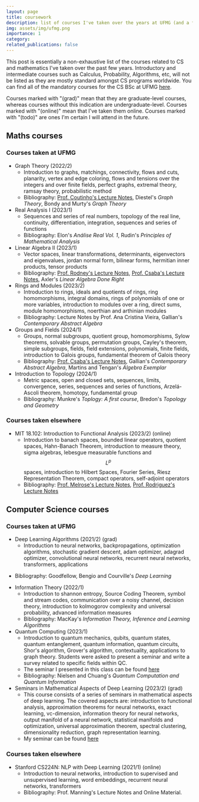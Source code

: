 ```yaml
---
layout: page
title: coursework
description: list of courses I've taken over the years at UFMG (and a few extra ones from other places)
img: assets/img/ufmg.png
importance: 1
category:
related_publications: false
---
```


This post is essentially a non-exhaustive list of the courses related to CS and mathematics I've taken over the past few years. Introductory and intermediate courses such as Calculus, Probability, Algorithms, etc, will not be listed as they are mostly standard amongst CS programs worldwide. You can find all of the mandatory courses for the CS BSc at UFMG [here](https://ufmg.br/cursos/graduacao/2377/91205).

Courses marked with "(grad)" mean that they are graduate-level courses, whereas courses without this indication are undergraduate-level. Courses marked with "(online)" mean that I've taken them online. Courses marked with "(todo)" are ones I'm certain I will attend in the future.
## Maths courses 
### Courses taken at UFMG
* Graph Theory (2022/2)
  + Introduction to graphs, matchings, connectivity, flows and cuts, planarity, vertex and edge coloring, flows and tensions over the integers and over finite fields, perfect graphs, extremal theory, ramsay theory, probabilistic method
  + Bibliography: [Prof. Coutinho's Lecture Notes](https://homepages.dcc.ufmg.br/~gabriel/assets/files/coutinho-grafos-ufmg.pdf), Diestel's *Graph Theory*, Bondy and Murty's *Graph Theory*
* Real Analysis I (2023/1)
  + Sequences and series of real numbers, topology of the real line, continuity, differentiation, integration, sequences and series of functions
  + Bibliography: Elon's *Análise Real Vol. 1*, Rudin's *Principles of Mathematical Analysis*
* Linear Algebra II (2023/1)
  + Vector spaces, linear transformations, determinants, eigenvectors and eigenvalues, jordan normal form, bilinear forms, hermitian inner products, tensor products
  + Bibliography: [Prof. Rodney's Lecture Notes](http://150.164.25.15/~rodney/notas_de_aula/algebraLinear.pdf), [Prof. Csaba's Lecture Notes](https://schcs.github.io/WP/index.php/ensino/algebra-linear-ii/), Axler's *Linear Algebra Done Right*
* Rings and Modules (2023/2)
  + Introduction to rings, ideals and quotients of rings, ring homomorphisms, integral domains, rings of polynomials of one or more variables, introduction to modules over a ring, direct sums, module homomorphisms, noerthian and arthinian modules
  + Bibliography: Lecture Notes by Prof. Ana Cristina Vieira, Gallian's *Contemporary Abstract Algebra*
* Groups and Fields (2024/1)
  + Groups, normal subgroups, quotient group, homomorphisms, Sylow theorems, solvable groups, permutation groups, Cayley's theorem, simple subgroups, fields, field extensions, polynomials, finite fields, introduction to Galois groups, fundamental theorem of Galois theory
  + Bibliography: [Prof. Csaba's Lecture Notes](https://schcs.github.io/WP/index.php/ensino/grupos-e-corpos/), Gallian's *Contemporary Abstract Algebra*, Martins and Tengan's *Álgebra Exemplar*
* Introduction to Topology (2024/1) 
  + Metric spaces, open and closed sets, sequences, limits, convergence, series, sequences and series of functions, Arzelá-Ascoli theorem, homotopy, fundamental group
  + Bibliography: Munkre's *Toplogy: A first course*, Bredon's *Topology and Geometry*

### Courses taken elsewhere
* MIT 18.102: Introduction to Functional Analysis (2023/2) (online)
  + Introduction to banach spaces, bounded linear operators, quotient spaces, Hahn-Banach Theorem, introduction to measure theory, sigma algebras, lebesgue measurable functions and $$ L^p $$ spaces, introduction to Hilbert Spaces, Fourier Series, Riesz Representation Theorem, compact operators, self-adjoint operators
  + Bibliography: [Prof. Melrose's Lecture Notes](https://ocw.mit.edu/courses/18-102-introduction-to-functional-analysis-spring-2021/resources/mit18_102s20_lec_fa/), [Prof. Rodriguez's Lecture Notes](https://ocw.mit.edu/courses/18-102-introduction-to-functional-analysis-spring-2021/pages/lecture-notes-and-readings/)

## Computer Science courses
### Courses taken at UFMG
* Deep Learning Algorithms (2021/2) (grad)
  + Introduction to neural networks, backpropagations, optimization algorithms, stochastic gradient descent, adam optimizer, adagrad optimizer, convolutional neural networks, recurrent neural networks, transformers, applications
+ Bibliography: Goodfellow, Bengio and Courville's *Deep Learning*
* Information Theory (2022/1)
  + Introduction to shannon entropy, Source Coding Theorem, symbol and stream codes, communication over a noisy channel, decision theory, introduction to kolmogorov complexity and universal probability, advanced information measures
  + Bibliography: MacKay's *Information Theory, Inference and Learning Algorithms*
* Quantum Computing (2023/1)
  + Introduction to quantum mechanics, qubits, quantum states, quantum entanglement, quantum information, quantum circuits, Shor's algorithm, Grover's algorithm, contextuality, applications to graph theory. Students were asked to present a seminar and write a survey related to specific fields within QC.
  + The seminar I presented in this class can be found [here](https://henriqueassumpcao.github.io/projects/seminar_qrng/)
  + Bibliography: Nielsen and Chuang's *Quantum Computation and Quantum Information*
* Seminars in Mathematical Aspects of Deep Learning (2023/2) (grad)
  + This course consists of a series of seminars in mathematical aspects of deep learning. The covered aspects are: introduction to functional analysis, approximation theorems for neural networks, exact learning, vc-dimension, information theory for neural networks, output manifold of a neural network, statistical manifolds and optimization, universal approximation theorem, spectral clustering, dimensionality reduction, graph representation learning.
  + My seminar can be found [here](https://henriqueassumpcao.github.io/projects/seminar_qrng/)

### Courses taken elsewhere
* Stanford CS224N: NLP with Deep Learning (2021/1) (online)
  + Introduction to neural networks, introduction to supervised and unsupervised learning, word embeddings, recurrent neural networks, transformers
  + Bibliography: Prof. Manning's Lecture Notes and Online Material.